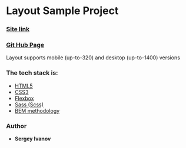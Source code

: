 # Layout Sample Project

### [Site link](https://github.com/HomeItsGood/My_first-project.git)

### [ Git Hub Page](https://github.com/HomeItsGood/My_first-project.)

Layout supports mobile (up-to-320) and desktop (up-to-1400) versions

### The tech stack is:

- [HTML5](https://en.wikipedia.org/wiki/HTML5)
- [CSS3](https://en.wikipedia.org/wiki/Cascading_Style_Sheets)
- [Flexbox](https://en.wikipedia.org/wiki/CSS_Flexible_Box_Layout)
- [Sass (Scss)](https://sass-lang.com/)
- [BEM methodology](https://en.bem.info/methodology/)

### Author

- **Sergey Ivanov**

